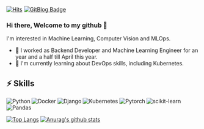 [![Hits](https://hits.seeyoufarm.com/api/count/incr/badge.svg?url=https%3A%2F%2Fgithub.com%2Fhuhji&count_bg=%2379C83D&title_bg=%23555555&icon=&icon_color=%23E7E7E7&title=hits&edge_flat=false)](https://hits.seeyoufarm.com)
[![GitBlog Badge](https://img.shields.io/badge/GitBlog-blueviolet?style=flat&logo=GitHub&logoColor=white&link=https://huhji.github.io/)](https://huhji.github.io/)

### Hi there, Welcome to my github 👋
I'm interested in Machine Learning, Computer Vision and MLOps.

- 👼 I worked as Backend Developer and Machine Learning Engineer for an year and a half till April this year.
- 🌱 I'm currently learning about DevOps skills, including Kubernetes.


## ⚡ Skills
<img alt="Python" src ="https://img.shields.io/badge/Python-3776AB.svg?&style=flat&logo=Python&logoColor=white"/> <img alt="Docker" src ="https://img.shields.io/badge/Docker-2496ED.svg?&style=flat&logo=Docker&logoColor=white"/> <img alt="Django" src ="https://img.shields.io/badge/Django-092E20.svg?&style=flat&logo=Django&logoColor=white"/> <img alt="Kubernetes" src ="https://img.shields.io/badge/Kubernetes-326CE5.svg?&style=flat&logo=Kubernetes&logoColor=white"/> <img alt="Pytorch" src ="https://img.shields.io/badge/Pytorch-EE4C2C.svg?&style=flat&logo=Pytorch&logoColor=white"/> <img alt="scikit-learn" src ="https://img.shields.io/badge/scikit learn-F7931E.svg?&style=flat&logo=scikit-learn&logoColor=white"/> <img alt="Pandas" src ="https://img.shields.io/badge/Pandas-150458.svg?&style=flat&logo=Pandas&logoColor=white"/>

[![Top Langs](https://github-readme-stats.vercel.app/api/top-langs/?username=huhji&layout=compact&langs_count=6)](https://github.com/anuraghazra/github-readme-stats)
[![Anurag's github stats](https://github-readme-stats.vercel.app/api?username=huhji&count_private=true&show_icons=true)](https://github.com/anuraghazra/github-readme-stats)


<!--
**huhji/huhji** is a ✨ _special_ ✨ repository because its `README.md` (this file) appears on your GitHub profile.
![PYTHON](https://img.shields.io/badge/PYTHON-★★★★☆-0696D7?style=flat&logo=Python&logoColor=white) 
Here are some ideas to get you started:

- 🔭 I’m currently working on ...
- 🌱 I’m currently learning ...
- 👯 I’m looking to collaborate on ...
- 🤔 I’m looking for help with ...
- 💬 Ask me about ...
- 📫 How to reach me: ...
- 😄 Pronouns: ...
- ⚡ Fun fact: ...
-->

